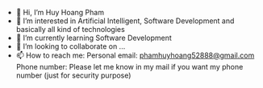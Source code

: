 - 👋 Hi, I’m Huy Hoang Pham
- 👀 I’m interested in Artificial Intelligent, Software Development and basically all kind of technologies
- 🌱 I’m currently learning Software Development
- 💞️ I’m looking to collaborate on ...
- 📫 How to reach me:
Personal email: phamhuyhoang52888@gmail.com
Phone number: Please let me know in my mail if you want my phone number (just for security purpose)

<!---
PHH-0709/PHH-0709 is a ✨ special ✨ repository because its `README.md` (this file) appears on your GitHub profile.
You can click the Preview link to take a look at your changes.
--->
